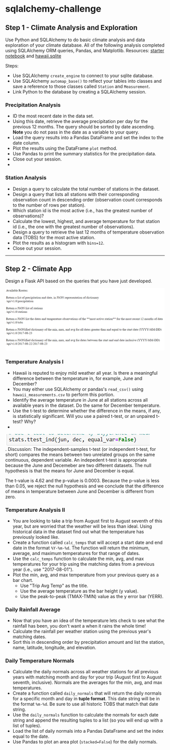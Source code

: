 # sqlalchemy-challenge
## Step 1 - Climate Analysis and Exploration
Use Python and SQLAlchemy to do basic climate analysis and data exploration of your climate database. All of the following analysis completed using SQLAlchemy ORM queries, Pandas, and Matplotlib.
Resources:  [starter notebook](climate_starter.ipynb) and [hawaii.sqlite](Resources/hawaii.sqlite) 

Steps:
* Use SQLAlchemy `create_engine` to connect to your sqlite database.
* Use SQLAlchemy `automap_base()` to reflect your tables into classes and save a reference to those classes called `Station` and `Measurement`.
* Link Python to the database by creating a SQLAlchemy session.

### Precipitation Analysis
* ID the most recent date in the data set.
* Using this date, retrieve the average precipitation per day for the previous 12 months. The query should be sorted by date ascending. **Note** you do not pass in the date as a variable to your query.
* Load the query results into a Pandas DataFrame and set the index to the date column.
* Plot the results using the DataFrame `plot` method. 
* Use Pandas to print the summary statistics for the precipitation data. 
* Close out your session.
*
### Station Analysis
* Design a query to calculate the total number of stations in the dataset.
* Design a query that lists all stations with their corresponding observation count in descending order (observation count corresponds to the number of rows per station).
* Which station id is the most active (i.e., has the greatest number of observations)?
* Calculate the lowest, highest, and average temperature for that station id (i.e., the one with the greatest number of observations).
* Design a query to retrieve the last 12 months of temperature observation data (TOBS) for the most active station.
* Plot the results as a histogram with `bins=12`.
* Close out your session.

- - -

## Step 2 - Climate App
Design a Flask API based on the queries that you have just developed.

![](https://github.com/adriana-icasiano/sqlalchemy-challenge/blob/24567c3ece4e710d977ad69ca2785905a26a6308/Images/home_route_AI.PNG)

### Temperature Analysis I

* Hawaii is reputed to enjoy mild weather all year. Is there a meaningful difference between the temperature in, for example, June and December?
* You may either use SQLAlchemy or pandas's `read_csv()` using `hawaii_measurements.csv` to perform this portion.
* Identify the average temperature in June at all stations across all available years in the dataset. Do the same for December temperature.
* Use the t-test to determine whether the difference in the means, if any, is statistically significant. Will you use a paired t-test, or an unpaired t-test? Why?
* 
![](https://github.com/adriana-icasiano/sqlalchemy-challenge/blob/2e587c12365da07f1e2d5b91b294e1ca819f17d3/Images/t_test.PNG)<br>
.
Discussion: The independent-samples t-test (or independent t-test, for short) compares the means between two unrelated groups on the same continuous, dependent variable. An indepedent t-test is appropriate because the June and Decemeber are two different datasets. The null hypothesis is that the means for June and December is equal. 

The t-value is 4.62 and the p-value is 0.0003. Because the p-value is less than 0.05, we reject the null hypothesis and we conclude that the difference of means in temperature between June and December is different from zero. 

### Temperature Analysis II

* You are looking to take a trip from August first to August seventh of this year, but are worried that the weather will be less than ideal. Using historical data in the dataset find out what the temperature has previously looked like.
* Create a function called `calc_temps` that will accept a start date and end date in the format `%Y-%m-%d`. The function will return the minimum, average, and maximum temperatures for that range of dates.
* Use the `calc_temps` function to calculate the min, avg, and max temperatures for your trip using the matching dates from a previous year (i.e., use "2017-08-01").
* Plot the min, avg, and max temperature from your previous query as a bar chart.
  * Use "Trip Avg Temp" as the title.
  * Use the average temperature as the bar height (y value).
  * Use the peak-to-peak (TMAX-TMIN) value as the y error bar (YERR).
  

### Daily Rainfall Average

* Now that you have an idea of the temperature lets check to see what the rainfall has been, you don't want a when it rains the whole time!
* Calculate the rainfall per weather station using the previous year's matching dates.
* Sort this in descending order by precipitation amount and list the station, name, latitude, longitude, and elevation.

### Daily Temperature Normals

* Calculate the daily normals across all weather stations for all previous years with matching month and day for your trip (August first to August seventh, inclusive). Normals are the averages for the min, avg, and max temperatures.
* Create a function called `daily_normals` that will return the daily normals for a specific month and day in **tuple format**. This date string will be in the format `%m-%d`. Be sure to use all historic TOBS that match that date string.
* Use the `daily_normals` function to calculate the normals for each date string and append the resulting tuples to a list (so you will end up with a list of tuples).
* Load the list of daily normals into a Pandas DataFrame and set the index equal to the date.
* Use Pandas to plot an area plot (`stacked=False`) for the daily normals.
